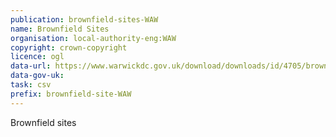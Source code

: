 ```yaml
---
publication: brownfield-sites-WAW
name: Brownfield Sites
organisation: local-authority-eng:WAW
copyright: crown-copyright
licence: ogl
data-url: https://www.warwickdc.gov.uk/download/downloads/id/4705/brownfield_register_2017_-_csv.csv
data-gov-uk: 
task: csv
prefix: brownfield-site-WAW
---
```


Brownfield sites

